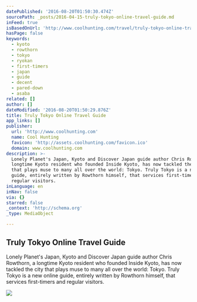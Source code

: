 ```yaml
---
datePublished: '2016-08-20T01:50:30.474Z'
sourcePath: _posts/2016-04-15-truly-tokyo-online-travel-guide.md
inFeed: true
isBasedOnUrl: 'http://www.coolhunting.com/travel/truly-tokyo-online-travel-guide'
hasPage: false
keywords:
  - kyoto
  - rowthorn
  - tokyo
  - ryokan
  - first-timers
  - japan
  - guide
  - decent
  - pared-down
  - asaba
related: []
author: []
dateModified: '2016-08-20T01:50:29.876Z'
title: Truly Tokyo Online Travel Guide
app_links: []
publisher:
  url: 'http://www.coolhunting.com'
  name: Cool Hunting
  favicon: 'http://assets.coolhunting.com/favicon.ico'
  domain: www.coolhunting.com
description: >-
  Lonely Planet's Japan, Kyoto and Discover Japan guide author Chris Rowthorn, a
  longtime Kyoto resident who founded Inside Kyoto, has now tackled the city
  that plays muse to many all over the world: Tokyo. Truly Tokyo is a new online
  guide, entirely written by Rowthorn himself, that services first-timers and
  regular visitors.
inLanguage: en
inNav: false
via: {}
starred: false
_context: 'http://schema.org'
_type: MediaObject

---
```

<article style=""><h1>Truly Tokyo Online Travel Guide</h1><p>Lonely Planet's Japan, Kyoto and Discover Japan guide author Chris Rowthorn, a longtime Kyoto resident who founded Inside Kyoto, has now tackled the city that plays muse to many all over the world: Tokyo. Truly Tokyo is a new online guide, entirely written by Rowthorn himself, that services first-timers and regular visitors.</p><img src="http://assets.coolhunting.com/coolhunting/2016/01/29/large_truly-tokyo.jpg" /></article>